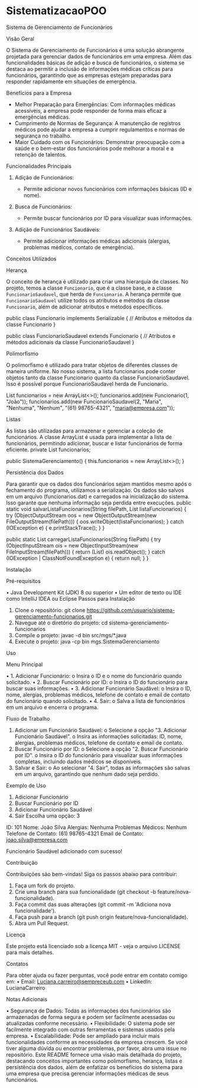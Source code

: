 # SistematizacaoPOO

Sistema de Gerenciamento de Funcionários

Visão Geral

O Sistema de Gerenciamento de Funcionários é uma solução abrangente projetada para gerenciar dados de funcionários em uma empresa. Além das funcionalidades básicas de adição e busca de funcionários, o sistema se destaca ao permitir a inclusão de informações médicas críticas para funcionários, garantindo que as empresas estejam preparadas para responder rapidamente em situações de emergência.

Benefícios para a Empresa

- Melhor Preparação para Emergências: Com informações médicas acessíveis, a empresa pode responder de forma mais eficaz a emergências médicas.
- Cumprimento de Normas de Segurança: A manutenção de registros médicos pode ajudar a empresa a cumprir regulamentos e normas de segurança no trabalho.
- Maior Cuidado com os Funcionários: Demonstrar preocupação com a saúde e o bem-estar dos funcionários pode melhorar a moral e a retenção de talentos.

Funcionalidades Principais

1. Adição de Funcionários:
   - Permite adicionar novos funcionários com informações básicas (ID e nome).
   
2. Busca de Funcionários:
   - Permite buscar funcionários por ID para visualizar suas informações.
   
3. Adição de Funcionários Saudáveis:
   - Permite adicionar informações médicas adicionais (alergias, problemas médicos, contato de emergência).

Conceitos Utilizados

Herança

O conceito de herança é utilizado para criar uma hierarquia de classes. No projeto, temos a classe `Funcionario`, que é a classe base, e a classe `FuncionarioSaudavel`, que herda de `Funcionario`. A herança permite que `FuncionarioSaudavel` utilize todos os atributos e métodos da classe `Funcionario`, além de adicionar atributos e métodos específicos.

public class Funcionario implements Serializable {
    // Atributos e métodos da classe Funcionario
}

public class FuncionarioSaudavel extends Funcionario {
    // Atributos e métodos adicionais da classe FuncionarioSaudavel
}

Polimorfismo

O polimorfismo é utilizado para tratar objetos de diferentes classes de maneira uniforme. No nosso sistema, a lista funcionarios pode conter objetos tanto da classe Funcionario quanto da classe FuncionarioSaudavel. Isso é possível porque FuncionarioSaudavel herda de Funcionario.

List<Funcionario> funcionarios = new ArrayList<>();
funcionarios.add(new Funcionario(1, "João"));
funcionarios.add(new FuncionarioSaudavel(2, "Maria", "Nenhuma", "Nenhum", "(61) 98765-4321", "maria@empresa.com"));

Listas

As listas são utilizadas para armazenar e gerenciar a coleção de funcionários. A classe ArrayList é usada para implementar a lista de funcionários, permitindo adicionar, buscar e listar funcionários de forma eficiente.
private List<Funcionario> funcionarios;

public SistemaGerenciamento() {
    this.funcionarios = new ArrayList<>();
}

Persistência dos Dados

Para garantir que os dados dos funcionários sejam mantidos mesmo após o fechamento do programa, utilizamos a serialização. Os dados são salvos em um arquivo (funcionarios.dat) e carregados na inicialização do sistema. Isso garante que nenhuma informação seja perdida entre execuções.
public static void salvarListaFuncionarios(String filePath, List<Funcionario> listaFuncionarios) {
    try (ObjectOutputStream oos = new ObjectOutputStream(new FileOutputStream(filePath))) {
        oos.writeObject(listaFuncionarios);
    } catch (IOException e) {
        e.printStackTrace();
    }
}

public static List<Funcionario> carregarListaFuncionarios(String filePath) {
    try (ObjectInputStream ois = new ObjectInputStream(new FileInputStream(filePath))) {
        return (List<Funcionario>) ois.readObject();
    } catch (IOException | ClassNotFoundException e) {
        return null;
    }
}

Instalação

Pré-requisitos

•	Java Development Kit (JDK) 8 ou superior
•	Um editor de texto ou IDE como IntelliJ IDEA ou Eclipse
Passos para Instalação
1.	Clone o repositório:
git clone https://github.com/usuario/sistema-gerenciamento-funcionarios.git
2.	Navegue até o diretório do projeto:
cd sistema-gerenciamento-funcionarios
3.	Compile o projeto:
javac -d bin src/mgs/*.java
4.	Execute o projeto:
java -cp bin mgs.SistemaGerenciamento

Uso

Menu Principal

•	1. Adicionar Funcionário:
o	Insira o ID e o nome do funcionário quando solicitado.
•	2. Buscar Funcionário por ID:
o	Insira o ID do funcionário para buscar suas informações.
•	3. Adicionar Funcionário Saudável:
o	Insira o ID, nome, alergias, problemas médicos, telefone de contato e email de contato do funcionário quando solicitado.
•	4. Sair:
o	Salva a lista de funcionários em um arquivo e encerra o programa.

Fluxo de Trabalho

1.	Adicionar um Funcionário Saudável:
o	Selecione a opção "3. Adicionar Funcionário Saudável".
o	Insira as informações solicitadas: ID, nome, alergias, problemas médicos, telefone de contato e email de contato.
2.	Buscar Funcionário por ID:
o	Selecione a opção "2. Buscar Funcionário por ID".
o	Insira o ID do funcionário para visualizar suas informações completas, incluindo dados médicos se disponíveis.
3.	Salvar e Sair:
o	Ao selecionar "4. Sair", todas as informações são salvas em um arquivo, garantindo que nenhum dado seja perdido.

Exemplo de Uso
1. Adicionar Funcionário
2. Buscar Funcionário por ID
3. Adicionar Funcionário Saudável
4. Sair
Escolha uma opção: 3

ID: 101
Nome: João Silva
Alergias: Nenhuma
Problemas Médicos: Nenhum
Telefone de Contato: (61) 98765-4321
Email de Contato: joao.silva@empresa.com

Funcionário Saudável adicionado com sucesso!

Contribuição

Contribuições são bem-vindas! Siga os passos abaixo para contribuir:
1.	Faça um fork do projeto.
2.	Crie uma branch para sua funcionalidade (git checkout -b feature/nova-funcionalidade).
3.	Faça commit das suas alterações (git commit -m 'Adiciona nova funcionalidade').
4.	Faça push para a branch (git push origin feature/nova-funcionalidade).
5.	Abra um Pull Request.
	
Licença

Este projeto está licenciado sob a licença MIT - veja o arquivo LICENSE para mais detalhes.

Contatos

Para obter ajuda ou fazer perguntas, você pode entrar em contato comigo em:
•	Email: Luciana.carreiro@sempreceub.com
•	LinkedIn: LucianaCarreiro

Notas Adicionais

•	Segurança de Dados: Todas as informações dos funcionários são armazenadas de forma segura e podem ser facilmente acessadas ou atualizadas conforme necessário.
•	Flexibilidade: O sistema pode ser facilmente integrado com outras ferramentas e sistemas usados pela empresa.
•	Escalabilidade: Pode ser ampliado para incluir mais funcionalidades conforme as necessidades da empresa crescem.
Se você tiver alguma dúvida ou encontrar problemas, por favor, abra uma issue no repositório.
Este README fornece uma visão mais detalhada do projeto, destacando conceitos importantes como polimorfismo, herança, listas e persistência dos dados, 
além de enfatizar os benefícios do sistema para uma empresa que precisa gerenciar informações médicas de seus funcionários.
